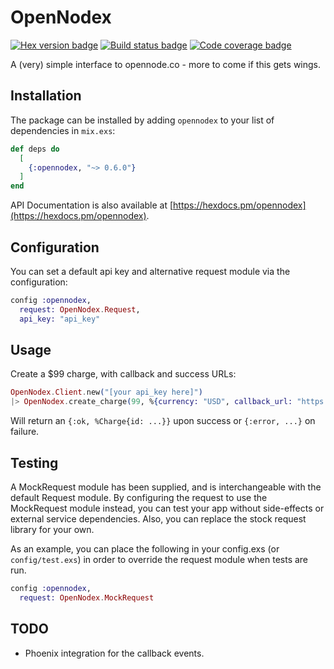 # OpenNodex

[![Hex version badge](https://img.shields.io/hexpm/v/opennodex.svg)](https://hex.pm/packages/opennodex)
[![Build status badge](https://img.shields.io/circleci/project/github/bfolkens/opennodex/master.svg)](https://circleci.com/gh/bfolkens/opennodex/tree/master)
[![Code coverage badge](https://img.shields.io/codecov/c/github/bfolkens/opennodex/master.svg)](https://codecov.io/gh/bfolkens/opennodex/branch/master)

A (very) simple interface to opennode.co - more to come if this gets wings.

## Installation

The package can be installed by adding `opennodex` to your list of dependencies in `mix.exs`:

```elixir
def deps do
  [
    {:opennodex, "~> 0.6.0"}
  ]
end
```

API Documentation is also available at [https://hexdocs.pm/opennodex](https://hexdocs.pm/opennodex).

## Configuration

You can set a default api key and alternative request module via the configuration:

```elixir
config :opennodex,
  request: OpenNodex.Request,
  api_key: "api_key"
```

## Usage

Create a $99 charge, with callback and success URLs:

```elixir
OpenNodex.Client.new("[your api_key here]")
|> OpenNodex.create_charge(99, %{currency: "USD", callback_url: "https://example.com/callback", success_url: "https://example.com/success"})
```
Will return an `{:ok, %Charge{id: ...}}` upon success or `{:error, ...}` on failure.

## Testing

A MockRequest module has been supplied, and is interchangeable with the default Request module.  By configuring the request to use the MockRequest module instead, you can test your app without side-effects or external service dependencies.  Also, you can replace the stock request library for your own.

As an example, you can place the following in your config.exs (or `config/test.exs`) in order to override the request module when tests are run.

```elixir
config :opennodex,
  request: OpenNodex.MockRequest
```

## TODO

* Phoenix integration for the callback events.

